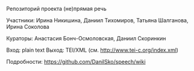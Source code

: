 Репозиторий проекта (не)прямая речь

Участники: Ирина Никишина, Даниил Тихомиров, Татьяна Шалганова, Ирина Соколова

Кураторы: Анастасия Бонч-Осмоловская, Даниил Скоринкин


Вход: plain text 
Выход: TEI/XML (см. http://www.tei-c.org/index.xml)

Подробности: https://github.com/DanilSko/speech/wiki
